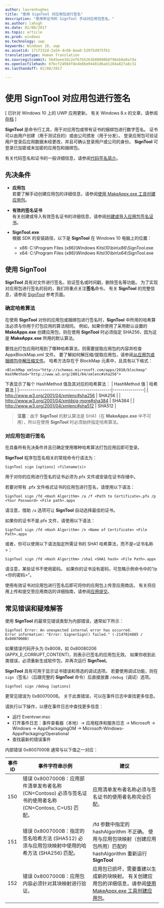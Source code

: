 ```yaml
---
author: laurenhughes
title: "使用 SignTool 对应用包进行签名"
description: "使用带证书的 SignTool 手动对应用包签名。"
ms.author: lahugh
ms.date: 02/08/2017
ms.topic: article
ms.prod: windows
ms.technology: uwp
keywords: Windows 10, uwp
ms.assetid: 171f332d-2a54-4c68-8aa0-52975d975fb1
translationtype: Human Translation
ms.sourcegitcommit: 5645eee3dc2ef67b5263b08800b0f96eb8a0a7da
ms.openlocfilehash: 6fbcf24984fde4b86e94481d6ad1104a827a8c31
ms.lasthandoff: 02/08/2017

---
```


# <a name="sign-an-app-package-using-signtool"></a>使用 SignTool 对应用包进行签名

\[ 已针对 Windows 10 上的 UWP 应用更新。 有关 Windows 8.x 的文章，请参阅[存档](http://go.microsoft.com/fwlink/p/?linkid=619132) \]

**SignTool** 是命令行工具，用于对应用包或带有证书的捆绑包进行数字签名。 证书可以由用户创建（用于测试目的）或由公司颁发（用于分发）。 登录应用包可验证用户登录后应用数据未经更改，并且可确认登录用户或公司的身份。 **SignTool** 可登录已加密或未加密的应用包和捆绑包。

有关代码签名和证书的一般详细信息，请参阅[代码签名简介](https://msdn.microsoft.com/library/windows/desktop/aa380259.aspx#introduction_to_code_signing)。

## <a name="prerequisites"></a>先决条件
- **应用包**  
    若要了解手动创建应用包的详细信息，请参阅[使用 MakeAppx.exe 工具创建应用包](https://msdn.microsoft.com/windows/uwp/packaging/create-app-package-with-makeappx-tool)。 

- **有效的签名证书**  
    有关创建或导入有效签名证书的详细信息，请参阅[创建或导入应用包签名证书](https://msdn.microsoft.com/windows/uwp/packaging/create-certificate-package-signing)。

- **SignTool.exe**  
    根据 SDK 的安装路径，以下是 **SignTool** 在 Windows 10 电脑上的位置：
    - x86: C:\Program Files (x86)\Windows Kits\10\bin\x86\SignTool.exe
    - x64: C:\Program Files (x86)\Windows Kits\10\bin\x64\SignTool.exe

## <a name="using-signtool"></a>使用 SignTool

**SignTool** 具有对文件进行签名，验证签名或时间戳，删除签名等功能。 为了实现对应用包进行签名的目的，我们将重点关注**签名**命令。 有关 **SignTool** 的完整信息，请参阅 [SignTool](https://msdn.microsoft.com/library/windows/desktop/aa387764.aspx) 参考页面。 

### <a name="determine-the-hash-algorithm"></a>确定哈希算法
在使用 **SignTool** 对你的应用包或捆绑包进行签名时，**SignTool** 中所用的哈希算法必须与你用于打包应用的算法相同。 例如，如果你使用了采用默认设置的 **MakeAppx.exe** 创建应用包，则在使用 **SignTool** 时必须指定 SHA256，因为这是 **MakeAppx.exe** 所用的默认算法。

要找出打包应用时用到了哪种哈希算法，则需要提取应用包的内容并检查 AppxBlockMap.xml 文件。 要了解如何解压缩/提取应用包，请参阅[从应用包或捆绑包中解压缩文件](https://msdn.microsoft.com/windows/uwp/packaging/create-app-package-with-makeappx-tool#extract-files-from-a-package-or-bundle)。 哈希方法存在于 BlockMap 元素中，且具有以下格式：
```
<BlockMap xmlns="http://schemas.microsoft.com/appx/2010/blockmap" 
HashMethod="http://www.w3.org/2001/04/xmlenc#sha256">
```

下表显示了每个 HashMethod 值及其对应的哈希算法：
| HashMethod 值                              | 哈希算法 |
|-----------------------------------------------|----------------|
| http://www.w3.org/2001/04/xmlenc#sha256       | SHA256         |
| http://www.w3.org/2001/04/xmldsig-more#sha384 | SHA384         |
| http://www.w3.org/2001/04/xmlenc#sha512       | SHA512         |

> **注意**：由于 **SignTool** 的默认算法是 SHA1（在 **MakeAppx.exe** 中不可用），所以在使用 **SignTool** 时必须始终指定哈希算法。

### <a name="sign-the-app-package"></a>对应用包进行签名

在具备所有先决条件并且已确定使用哪种哈希算法打包应用后即可登录。 

**SignTool** 程序包签名相关的常规命令行语法为：
```
SignTool sign [options] <filename(s)>
```

用于对你的应用进行签名的证书必须为.pfx 文件或安装在证书存储中。

若要对带有 .pfx 文件格式证书的应用包进行签名，请使用以下语法：
```
SignTool sign /fd <Hash Algorithm> /a /f <Path to Certificate>.pfx /p <Your Password> <File path>.appx
```
请注意，借助 `/a` 选项可让 **SignTool** 自动选择最佳的证书。

如果你的证书不是.pfx 文件，请使用以下语法：
```
SignTool sign /fd <Hash Algorithm> /n <Name of Certificate> <File Path>.appx
```

或者，你可以使用以下语法指定所需证书的 SHA1 哈希算法，而不是&lt;证书名称&gt;：
```
SignTool sign /fd <Hash Algorithm> /sha1 <SHA1 hash> <File Path>.appx
```

请注意，某些证书不使用密码。 如果你的证书没有密码，可忽略示例命令中的“/p &lt;你的密码&gt;”。

使用有效证书对应用包进行签名后即可将你的应用包上传至应用商店。 有关将应用上传和提交至应用商店的详细指南，请参阅[应用提交](https://msdn.microsoft.com/windows/uwp/publish/app-submissions)。

## <a name="common-errors-and-troubleshooting"></a>常见错误和疑难解答
使用 **SignTool** 的最常见错误类型为内部错误，通常如下所示：

```
SignTool Error: An unexpected internal error has occurred.
Error information: "Error: SignerSign() failed." (-2147024885 / 0x8007000B) 
```

如果错误代码开头为 0x8008，如 0x80080206 (APPX_E_CORRUPT_CONTENT)，则表示已签名的应用包无效。 如果你收到此类错误，必须重新生成软件包，并再次运行 **SignTool**。

**SignTool** 具有可用于显示证书错误和筛选的调试选项。 若要使用调试功能，则在 `sign`（签名）（后跟完整的 **SignTool** 命令）后直接放置 `/debug`（调试）选项。
```
SignTool sign /debug [options]
``` 

更常见错误为 0x8007000B。 关于此类错误，可以在事件日志中查找更多信息。
 
请执行以下操作，以便在事件日志中查找更多信息：
- 运行 Eventvwr.msc
- 打开事件日志：事件查看器（本地）-> 应用程序和服务日志 -> Microsoft -> Windows -> AppxPackagingOM -> Microsoft-Windows-AppxPackaging/Operational
- 查找最新的错误事件

内部错误 0x8007000B 通常与以下值之一对应：

| **事件 ID** | **事件字符串示例** | **建议** |
|--------------|--------------------------|----------------|
| 150          | 错误 0x8007000B：应用部件清单发布者名称 (CN=Contoso) 必须与签名证书的使用者名称 (CN=Contoso, C=US) 匹配。 | 应用清单发布者名称必须与签名证书的使用者名称完全匹配。               |
| 151          | 错误 0x8007000B：指定的签名哈希方法 (SHA512) 必须与应用包块映射中使用的哈希方法 (SHA256) 匹配。     | /fd 参数中指定的 hashAlgorithm 不正确。 使用与应用包块映射（创建应用包所用）匹配的 hashAlgorithm 重新运行 **SignTool**  |
| 152          | 错误 0x8007000B：应用包内容必须针对其块映射进行验证。                                                           | 应用包已损坏，需要重建以生成新的块映射。 有关创建应用包的详细信息，请参阅[使用 MakeAppx.exe 工具创建应用包](https://msdn.microsoft.com/windows/uwp/packaging/create-app-package-with-makeappx-tool)。 |
